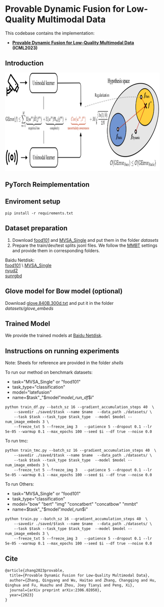 # Provable Dynamic Fusion for Low-Quality Multimodal Data

This codebase contains the implementation: 

- **[Provable Dynamic Fusion for Low-Quality Multimodal Data](https://icml.cc/virtual/2023/poster/25229) (ICML2023)** 

## Introduction


<p align="center">
<img src="./illustration.png" width="850" height="320">
</p>

## PyTorch Reimplementation


## Enviroment setup

```
pip install -r requirements.txt
```

## Dataset preparation

1. Download [food101](https://www.kaggle.com/datasets/gianmarco96/upmcfood101) and [MVSA_Single](https://www.kaggle.com/datasets/vincemarcs/mvsasingle) and put them in the folder *datasets*
2. Prepare the train/dev/test splits jsonl files. We follow the [MMBT](https://github.com/facebookresearch/mmbt) settings and provide them in corresponding folders.


Baidu Netdisk: \
[food101]([https://pan.baidu.com/s/1Tj7jRptTt2V6bxfwrvDSQg](https://pan.baidu.com/s/1Tj7jRptTt2V6bxfwrvDSQg?pwd=5jy4)) \
[MVSA_Single](https://pan.baidu.com/s/1URVP8AifWuwIFy6v0uAPOA?pwd=18fw) \
[nyud2](https://pan.baidu.com/s/1214yDgGeOIbSsWly2MLnuA?pwd=xhq3) \
[sunrgbd](https://pan.baidu.com/s/1HiHRwuGdnFPlZ9gvGyOZEg?pwd=pv6m)

## Glove model for Bow model (optional)
Download [glove.840B.300d.txt](https://www.kaggle.com/datasets/takuok/glove840b300dtxt) and put it in the folder *datasets/glove_embeds*

## Trained Model
We provide the trained models at [Baidu Netdisk](https://pan.baidu.com/s/1fPltY-QP0YDuthbg89D_aA?pwd=8995).

## Instructions on running experiments
Note: Sheels for reference are provided in the folder *shells*

To run our method on benchmark datasets:
- task="MVSA_Single" or "food101"
- task_type="classification"
- model="latefusion"
- name=$task"_"$model"_model_run_df_$i"
```
python train_df.py --batch_sz 16 --gradient_accumulation_steps 40  \
    --savedir ./saved/$task --name $name  --data_path ./datasets/ \
    --task $task --task_type $task_type  --model $model --num_image_embeds 3 \
    --freeze_txt 5 --freeze_img 3   --patience 5 --dropout 0.1 --lr 5e-05 --warmup 0.1 --max_epochs 100 --seed $i --df true --noise 0.0
```

To run tmc:
```
python train_tmc.py --batch_sz 16 --gradient_accumulation_steps 40  \
    --savedir ./saved/$task --name $name  --data_path ./datasets/ \
    --task $task --task_type $task_type  --model $model --num_image_embeds 3 \
    --freeze_txt 5 --freeze_img 3   --patience 5 --dropout 0.1 --lr 5e-05 --warmup 0.1 --max_epochs 100 --seed $i --df true --noise 0.0
```

To run Others:
- task="MVSA_Single" or "food101"
- task_type="classification"
- model="bow" "bert" "img" "concatbert" "concatbow" "mmbt"
- name=$task"_"$model"_model_run_$i"
```
python train.py --batch_sz 16 --gradient_accumulation_steps 40  \
    --savedir ./saved/$task --name $name  --data_path ./datasets/ \
    --task $task --task_type $task_type  --model $model --num_image_embeds 3 \
    --freeze_txt 5 --freeze_img 3   --patience 5 --dropout 0.1 --lr 5e-05 --warmup 0.1 --max_epochs 100 --seed $i --df true --noise 0.0
```




## Cite
```
@article{zhang2023provable,
  title={Provable Dynamic Fusion for Low-Quality Multimodal Data},
  author={Zhang, Qingyang and Wu, Haitao and Zhang, Changqing and Hu, Qinghua and Fu, Huazhu and Zhou, Joey Tianyi and Peng, Xi},
  journal={arXiv preprint arXiv:2306.02050},
  year={2023}
}
```
